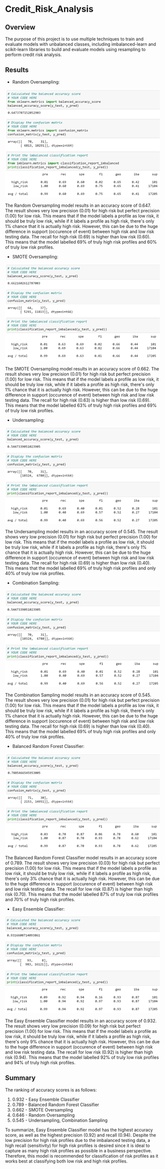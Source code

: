 # Credit_Risk_Analysis

## Overview
The purpose of this project is to use multiple techniques to train and evaluate models with unbalanced classes, including imbalanced-learn and scikit-learn libraries to build and evaluate models using resampling to perform credit risk analysis.

## Results
- Random Oversampling:

![Random Oversampling](Resources/random_oversampling.PNG)

The Random Oversampling model results in an accuracy score of 0.647. The result shows very low precision (0.01) for high risk but perfect precision (1.00) for low risk. This means that if the model labels a profile as low risk, it should be truly low risk, while if it labels a profile as high risk, there's only 1% chance that it is actually high risk. However, this can be due to the huge difference in support (occurence of event) between high risk and low risk testing data.
The recall for high risk (0.69) is higher than low risk (0.60). This means that the model labelled 69% of truly high risk profiles and 60% of truly low risk profiles.

- SMOTE Oversampling:

![SMOTE Oversampling](Resources/SMOTE_oversampling.PNG)

The SMOTE Oversampling model results in an accuracy score of 0.662. The result shows very low precision (0.01) for high risk but perfect precision (1.00) for low risk. This means that if the model labels a profile as low risk, it should be truly low risk, while if it labels a profile as high risk, there's only 1% chance that it is actually high risk. However, this can be due to the huge difference in support (occurence of event) between high risk and low risk testing data.
The recall for high risk (0.63) is higher than low risk (0.69). This means that the model labelled 63% of truly high risk profiles and 69% of truly low risk profiles.

- Undersampling:

![Undersampling](Resources/undersampling.PNG)

The Undersampling model results in an accuracy score of 0.545. The result shows very low precision (0.01) for high risk but perfect precision (1.00) for low risk. This means that if the model labels a profile as low risk, it should be truly low risk, while if it labels a profile as high risk, there's only 1% chance that it is actually high risk. However, this can be due to the huge difference in support (occurence of event) between high risk and low risk testing data.
The recall for high risk (0.69) is higher than low risk (0.40). This means that the model labelled 69% of truly high risk profiles and only 40% of truly low risk profiles.

- Combination Sampling:

![Combination Sampling](Resources/combination_sampling.PNG)

The Combination Sampling model results in an accuracy score of 0.545. The result shows very low precision (0.01) for high risk but perfect precision (1.00) for low risk. This means that if the model labels a profile as low risk, it should be truly low risk, while if it labels a profile as high risk, there's only 1% chance that it is actually high risk. However, this can be due to the huge difference in support (occurence of event) between high risk and low risk testing data.
The recall for high risk (0.69) is higher than low risk (0.40). This means that the model labelled 69% of truly high risk profiles and only 40% of truly low risk profiles.

- Balanced Random Forest Classifier:

![Balanced Random Forest Classifier](Resources/balanced_random_forest.PNG)

The Balanced Random Forest Classifier model results in an accuracy score of 0.789. The result shows very low precision (0.03) for high risk but perfect precision (1.00) for low risk. This means that if the model labels a profile as low risk, it should be truly low risk, while if it labels a profile as high risk, there's only 3% chance that it is actually high risk. However, this can be due to the huge difference in support (occurence of event) between high risk and low risk testing data.
The recall for low risk (0.87) is higher than high risk (0.70). This means that the model labelled 87% of truly low risk profiles and 70% of truly high risk profiles.

- Easy Ensemble Classifier:

![Easy Ensemble Classifier](Resources/easy_ensemble.PNG)

The Easy Ensemble Classifier model results in an accuracy score of 0.932. The result shows very low precision (0.09) for high risk but perfect precision (1.00) for low risk. This means that if the model labels a profile as low risk, it should be truly low risk, while if it labels a profile as high risk, there's only 9% chance that it is actually high risk. However, this can be due to the huge difference in support (occurence of event) between high risk and low risk testing data.
The recall for low risk (0.92) is higher than high risk (0.94). This means that the model labelled 92% of truly low risk profiles and 94% of truly high risk profiles.

## Summary
The ranking of accuracy scores is as follows:
1. 0.932 - Easy Ensemble Classifier
2. 0.789 - Balanced Random Forest Classifier
3. 0.662 - SMOTE Oversampling
4. 0.646 - Random Oversampling
5. 0.545 - Undersampling, Combination Sampling

To summarize, Easy Ensemble Classifier model has the highest accuracy score, as well as the highest precision (0.92) and recall (0.94). Despite the low precision for high risk profiles due to the imbalanced testing data, a high recall (sensitivity) for high risk profiles is desired since it is ideal to capture as many high risk profiles as possible in a business perspective. Therefore, this model is recommended for classification of risk profiles as it works best at classifying both low risk and high risk profiles.
